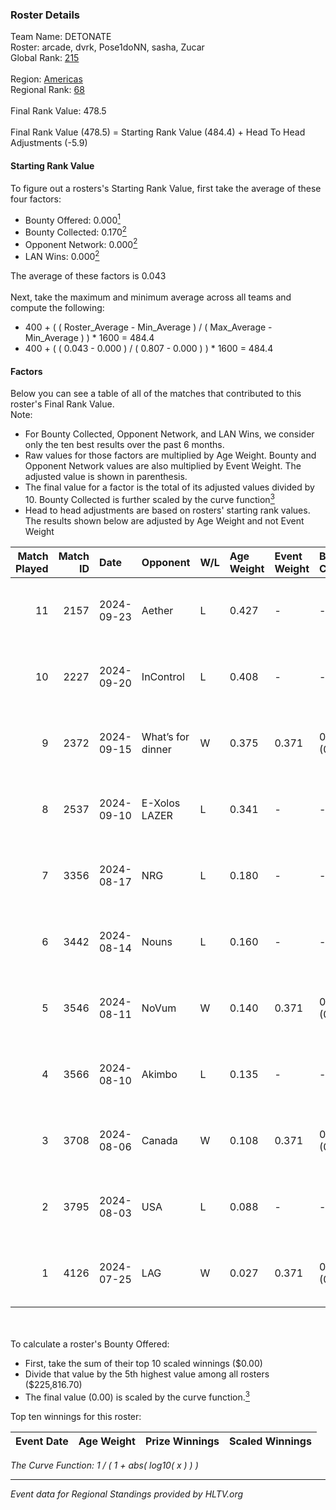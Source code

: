 ### Roster Details<br />
Team Name: DETONATE<br />
Roster: arcade, dvrk, Pose1doNN, sasha, Zucar<br />
Global Rank: [215](../../standings_global_2025_01_17.md)<br />
<br />
Region: [Americas]( ../../standings_americas_2025_01_17.md)<br />
Regional Rank: [68]( ../../standings_americas_2025_01_17.md)<br />
<br />
Final Rank Value:  478.5<br />
<br />
Final Rank Value (478.5) = Starting Rank Value (484.4) + Head To Head Adjustments (-5.9)<br />

#### Starting Rank Value<br />
To figure out a rosters's Starting Rank Value, first take the average of these four factors:<br />
- Bounty Offered: 0.000[<sup>1</sup>](#table2)
- Bounty Collected: 0.170[<sup>2</sup>](#table1)
- Opponent Network: 0.000[<sup>2</sup>](#table1)
- LAN Wins: 0.000[<sup>2</sup>](#table1)

The average of these factors is 0.043<br />
<br />
Next, take the maximum and minimum average across all teams and compute the following:<br />
- 400 + ( ( Roster_Average - Min_Average ) / ( Max_Average - Min_Average ) ) * 1600 = 484.4
- 400 + ( ( 0.043 - 0.000 ) / ( 0.807 - 0.000 ) ) * 1600 = 484.4


#### Factors<br />
Below you can see a table of all of the matches that contributed to this roster's Final Rank Value.<br />
Note:<br />

- For Bounty Collected, Opponent Network, and LAN Wins, we consider only the ten best results over the past 6 months.
- Raw values for those factors are multiplied by Age Weight. Bounty and Opponent Network values are also multiplied by Event Weight. The adjusted value is shown in parenthesis.
- The final value for a factor is the total of its adjusted values divided by 10. Bounty Collected is further scaled by the curve function[<sup>3</sup>](#curveFunction)
- Head to head adjustments are based on rosters' starting rank values. The results shown below are adjusted by Age Weight and not Event Weight
<span id="table1"></span><br />


| Match Played | Match ID | Date       | Opponent          | W/L | Age Weight | Event Weight | Bounty Collected | Opponent Network | LAN Wins  | H2H Adj. | Roster                                  |
| -: | -: | :- | :- | :- | :- | :- | :- | :- | :- | -: | :- |
|           11 |     2157 | 2024-09-23 | Aether            | L   | 0.427      | -            | -                | -                | -         |    -6.57 | arcade, dvrk, Pose1doNN, sasha, Zucar   |
|           10 |     2227 | 2024-09-20 | InControl         | L   | 0.408      | -            | -                | -                | -         |    -3.83 | arcade, dvrk, Pose1doNN, sasha, Zucar   |
|            9 |     2372 | 2024-09-15 | What’s for dinner | W   | 0.375      | 0.371        | 0.000 (0.000)    | 0.000 (0.000)    | 0 (0.000) |     4.44 | arcade, dvrk, Pose1doNN, sasha, Zucar   |
|            8 |     2537 | 2024-09-10 | E-Xolos LAZER     | L   | 0.341      | -            | -                | -                | -         |    -2.14 | arcade, dvrk, Pose1doNN, sasha, Zucar   |
|            7 |     3356 | 2024-08-17 | NRG               | L   | 0.180      | -            | -                | -                | -         |    -0.10 | emothug, Halen, Pose1doNN, sasha, Zucar |
|            6 |     3442 | 2024-08-14 | Nouns             | L   | 0.160      | -            | -                | -                | -         |    -0.16 | emothug, Halen, Pose1doNN, sasha, Zucar |
|            5 |     3546 | 2024-08-11 | NoVum             | W   | 0.140      | 0.371        | 0.000 (0.000)    | 0.000 (0.000)    | 0 (0.000) |     1.69 | Halen, Pose1doNN, rayxts, sasha, Zucar  |
|            4 |     3566 | 2024-08-10 | Akimbo            | L   | 0.135      | -            | -                | -                | -         |    -0.98 | Halen, Pose1doNN, rayxts, sasha, Zucar  |
|            3 |     3708 | 2024-08-06 | Canada            | W   | 0.108      | 0.371        | 0.002 (0.000)    | 0.064 (0.003)    | 0 (0.000) |     2.49 | Halen, Pose1doNN, rayxts, sasha, Zucar  |
|            2 |     3795 | 2024-08-03 | USA               | L   | 0.088      | -            | -                | -                | -         |    -1.38 | Halen, Pose1doNN, rayxts, sasha, Zucar  |
|            1 |     4126 | 2024-07-25 | LAG               | W   | 0.027      | 0.371        | 0.004 (0.000)    | 0.083 (0.001)    | 0 (0.000) |     0.61 | Halen, Pose1doNN, rayxts, sasha, Zucar  |

<br />
<span id="table2"></span><br />
To calculate a roster's Bounty Offered:<br />

- First, take the sum of their top 10 scaled winnings ($0.00)
- Divide that value by the 5th highest value among all rosters ($225,816.70)
- The final value (0.00) is scaled by the curve function.[<sup>3</sup>](#curveFunction)

Top ten winnings for this roster:<br />

| Event Date | Age Weight | Prize Winnings | Scaled Winnings |
| :- | -: | :- | :- |


<span id="curveFunction"></span>_The Curve Function: 1 / ( 1 + abs( log10( x ) ) )_<br />

---
_Event data for Regional Standings provided by HLTV.org_<br />
